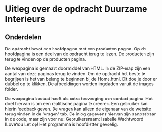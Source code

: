 # Uitleg over de opdracht Duurzame Interieurs

## Onderdelen
De opdracht bevat een hoofdpagina met een producten pagina.
Op de hoofdpagina is een deel van de opdracht terug te lezen.
De producten zijn terug te vinden op de producten pagina.

De webpagina is gemaakt doormiddel van HTML. In de ZIP-map zijn een aantal van deze paginas terug te vinden.
Om de opdracht het beste te begrijpen is het van belang te beginnen bij de Home.html. 
Dit doe je door er dubbel op te klikken.
De afbeeldingen worden ingeladen vanuit de images folder.

De webpagina bestaat heeft als extra toevoeging een contact pagina. Het doel hiervan is om een realitische pagina te creeren. Een gebruiker kan hierin feedback geven.
De vragen kan alleen de eigenaar van de website terug vinden in de 'vragen' tab.
De inlog gegevens hiervan zijn aanpasbaar in de code, maar zijn voor nu:
    Gebruikersnaam: Isabelle
    Wachtwoord: ILoveYou
        Let op! Het programma is hoofdletter gevoelig.

